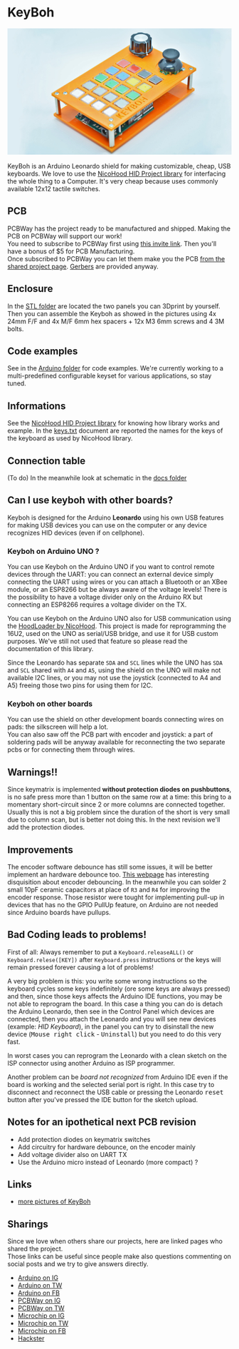 # KeyBoh

![image](./media/keyboh_16_9.jpg)

KeyBoh is an Arduino Leonardo shield for making customizable, cheap, USB keyboards. We love to use the [NicoHood HID Project library](https://github.com/NicoHood/HID) for interfacing the whole thing to a Computer. It's very cheap because uses commonly available 12x12 tactile switches.

## PCB  
PCBWay has the project ready to be manufactured and shipped. Making the PCB on PCBWay will support our work!  
You need to subscribe to PCBWay first using [this invite link](https://www.pcbway.com/setinvite.aspx?inviteid=355653&from=settorezero2020). Then you'll have a bonus of $5 for PCB Manufacturing.   
Once subscribed to PCBWay you can let them make you the PCB [from the shared project page](https://www.pcbway.com/project/shareproject/KeyBoh_Shield.html).
[Gerbers](./gerbers) are provided anyway.

## Enclosure
In the [STL folder](./stl) are located the two panels you can 3Dprint by yourself. Then you can assemble the Keyboh as showed in the pictures using 4x 24mm F/F  and 4x M/F 6mm hex spacers + 12x M3 6mm screws and 4 3M bolts.

## Code examples
See in the [Arduino folder](./arduino) for code examples. We're currently working to a multi-predefined configurable keyset for various applications, so stay tuned.  

## Informations
See the [NicoHood HID Project library](https://github.com/NicoHood/HID) for knowing how library works and example.
In the [keys.txt](./docs/keys.txt) document are reported the names for the keys of the keyboard as used by NicoHood library.

## Connection table
(To do)
In the meanwhile look at schematic in the [docs folder](./docs)

## Can I use keyboh with other boards?
Keyboh is designed for the Arduino __Leonardo__ using his own USB features for making USB devices you can use on the computer or any device recognizes HID devices (even if on cellphone).

### Keyboh on Arduino UNO ?
You can use Keyboh on the Arduino UNO if you want to control remote devices through the UART: you can connect an external device simply connecting the UART using wires or you can attach a Bluetooth or an XBee module, or an ESP8266 but be always aware of the voltage levels! There is the possibility to have a voltage divider only on the Arduino RX but connecting an ESP8266 requires a voltage divider on the TX.  

You can use Keyboh on the Arduino UNO also for USB communication using the [HoodLoader by NicoHood](https://github.com/NicoHood/HoodLoader2). This project is made for reprogramming the 16U2, used on the UNO as serial/USB bridge, and use it for USB custom purposes. We've still not used that feature so please read the documentation of this library.

Since the Leonardo has separate `SDA` and `SCL` lines while the UNO has `SDA` and `SCL` shared with `A4` and `A5`, using the shield on the UNO will make not available I2C lines, or you may not use the joystick (connected to A4 and A5) freeing those two pins for using them for I2C.  

### Keyboh on other boards
You can use the shield on other development boards connecting wires on pads: the silkscreen will help a lot.  
You can also saw off the PCB part with encoder and joystick: a part of soldering pads will be anyway available for reconnecting the two separate pcbs or for connecting them through wires.

## Warnings!!
Since keymatrix is implemented __without protection diodes on pushbuttons__, is no safe press more than 1 button on the same row at a time: this bring to a momentary short-circuit since 2 or more columns are connected together. Usually this is not a big problem since the duration of the short is very small due to column scan, but is better not doing this. In the next revision we'll add the protection diodes.

## Improvements
The encoder software debounce has still some issues, it will be better implement an hardware debounce too. [This webpage](https://www.best-microcontroller-projects.com/rotary-encoder.html) has interesting disquisition about encoder debouncing.
In the meanwhile you can solder 2 small 10pF ceramic capacitors at place of `R3` and `R4` for improving the encoder response. Those resistor were tought for implementing pull-up in devices that has no the GPIO PullUp feature, on Arduino are not needed since Arduino boards have pullups.

## Bad Coding leads to problems!
First of all: Always remember to put a `Keyboard.releaseALL()` or `Keyboard.relese([KEY])` after `Keyboard.press` instructions or the keys will remain pressed forever causing a lot of problems!

A very big problem is this: you write some wrong instructions so the keyboard cycles some keys indefinitely (ore some keys are always pressed) and then, since those keys affects the Arduino IDE functions, you may be not able to reprogram the board. In this case a thing you can do is detach the Arduino Leonardo, then see in the Control Panel which devices are connected, then you attach the Leonardo and you will see new devices (example: _HID Keyboard_), in the panel you can try to disinstall the new device (<kbd>Mouse right click</kbd> - <kbd>Uninstall</kbd>) but you need to do this very fast.

In worst cases you can reprogram the Leonardo with a clean sketch on the ISP connector using another Arduino as ISP programmer.

Another problem can be _board not recognized_ from Arduino IDE even if the board is working and the selected serial port is right. In this case try to disconnect and reconnect the USB cable or pressing the Leonardo <kbd>reset</kbd> button after you've pressed the IDE button for the sketch upload.

## Notes for an ipothetical next PCB revision
- Add protection diodes on keymatrix switches
- Add circuitry for hardware debounce, on the encoder mainly
- Add voltage divider also on UART TX
- Use the Arduino micro instead of Leonardo (more compact) ?

## Links
- [more pictures of KeyBoh](https://photos.app.goo.gl/CL2jDvoLArWxuAqx8)

## Sharings
Since we love when others share our projects, here are linked pages who shared the project.  
Those links can be useful since people make also questions commenting on social posts and we try to give answers directly.

- [Arduino on IG](https://www.instagram.com/p/CIPJXs_j-tg/)
- [Arduino on TW](https://twitter.com/arduino/status/1333078330598363136)
- [Arduino on FB](https://www.facebook.com/official.arduino/posts/5567229216636685)
- [PCBWay on IG](https://www.instagram.com/p/CINa9Nnra6t/)
- [PCBWay on TW](https://twitter.com/PCBWayOfficial/status/1333344888537026561)
- [Microchip on IG](https://www.instagram.com/p/CIRuX1qnB_U/)
- [Microchip on TW](https://twitter.com/MicrochipMakes/status/1333442492117737475)
- [Microchip on FB](https://www.facebook.com/MicrochipMakes/posts/3820599841292022)
- [Hackster](https://www.hackster.io/news/keyboh-is-an-open-source-arduino-leonardo-shield-for-making-custom-usb-keyboards-208a930cc3f5)
